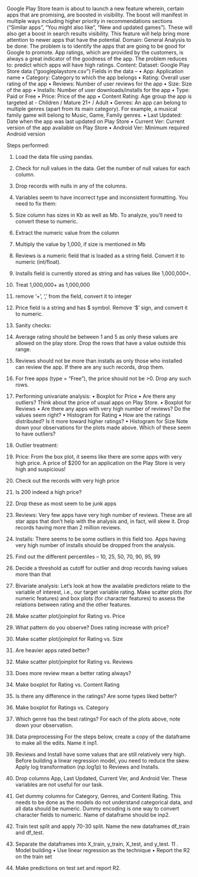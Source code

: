 Google Play Store team is about to launch a new feature wherein, certain apps that are promising, are boosted in visibility. The boost will manifest in multiple ways including higher priority in recommendations sections (“Similar apps”, “You might also like”, “New and updated games”). These will also get a boost in search results visibility.  This feature will help bring more attention to newer apps that have the potential.
Domain: General
Analysis to be done: The problem is to identify the apps that are going to be good for Google to promote. App ratings, which are provided by the customers, is always a great indicator of the goodness of the app. The problem reduces to: predict which apps will have high ratings.
Content: Dataset: Google Play Store data (“googleplaystore.csv”)
Fields in the data –
•	App: Application name
•	Category: Category to which the app belongs 
•	Rating: Overall user rating of the app
•	Reviews: Number of user reviews for the app
•	Size: Size of the app
•	Installs: Number of user downloads/installs for the app
•	Type: Paid or Free
•	Price: Price of the app
•	Content Rating: Age group the app is targeted at - Children / Mature 21+ / Adult
•	Genres: An app can belong to multiple genres (apart from its main category). For example, a musical family game will belong to Music, Game, Family genres.
•	Last Updated: Date when the app was last updated on Play Store
•	Current Ver: Current version of the app available on Play Store
•	Android Ver: Minimum required Android version
 
Steps performed:
1.	Load the data file using pandas. 
2.	Check for null values in the data. Get the number of null values for each column.
3.	Drop records with nulls in any of the columns. 
4.	Variables seem to have incorrect type and inconsistent formatting. You need to fix them: 
1.	Size column has sizes in Kb as well as Mb. To analyze, you’ll need to convert these to numeric.
1.	Extract the numeric value from the column
2.	Multiply the value by 1,000, if size is mentioned in Mb
2.	Reviews is a numeric field that is loaded as a string field. Convert it to numeric (int/float).
3.	Installs field is currently stored as string and has values like 1,000,000+. 
1.	Treat 1,000,000+ as 1,000,000
2.	remove ‘+’, ‘,’ from the field, convert it to integer
4.	Price field is a string and has $ symbol. Remove ‘$’ sign, and convert it to numeric.
5. Sanity checks:
1.	Average rating should be between 1 and 5 as only these values are allowed on the play store. Drop the rows that have a value outside this range.
2.	Reviews should not be more than installs as only those who installed can review the app. If there are any such records, drop them.
3.	For free apps (type = “Free”), the price should not be >0. Drop any such rows.
5. Performing univariate analysis: 
•	Boxplot for Price
•	Are there any outliers? Think about the price of usual apps on Play Store.
•	Boxplot for Reviews
•	Are there any apps with very high number of reviews? Do the values seem right?
•	Histogram for Rating
•	How are the ratings distributed? Is it more toward higher ratings?
•	Histogram for Size
Note down your observations for the plots made above. Which of these seem to have outliers?
 
6. Outlier treatment: 
1.	Price: From the box plot, it seems like there are some apps with very high price. A price of $200 for an application on the Play Store is very high and suspicious!
1.	Check out the records with very high price
1.	Is 200 indeed a high price?
2.	Drop these as most seem to be junk apps
2.	Reviews: Very few apps have very high number of reviews. These are all star apps that don’t help with the analysis and, in fact, will skew it. Drop records having more than 2 million reviews.
3.	Installs:  There seems to be some outliers in this field too. Apps having very high number of installs should be dropped from the analysis.
1.	Find out the different percentiles – 10, 25, 50, 70, 90, 95, 99
2.	Decide a threshold as cutoff for outlier and drop records having values more than that
7. Bivariate analysis: Let’s look at how the available predictors relate to the variable of interest, i.e., our target variable rating. Make scatter plots (for numeric features) and box plots (for character features) to assess the relations between rating and the other features.
1.	Make scatter plot/joinplot for Rating vs. Price
1.	What pattern do you observe? Does rating increase with price?
2.	Make scatter plot/joinplot for Rating vs. Size
1.	Are heavier apps rated better?
3.	Make scatter plot/joinplot for Rating vs. Reviews
1.	Does more review mean a better rating always?
4.	Make boxplot for Rating vs. Content Rating
1.	Is there any difference in the ratings? Are some types liked better?
5.	Make boxplot for Ratings vs. Category
1.	Which genre has the best ratings?
For each of the plots above, note down your observation.
8. Data preprocessing
For the steps below, create a copy of the dataframe to make all the edits. Name it inp1.
1.	Reviews and Install have some values that are still relatively very high. Before building a linear regression model, you need to reduce the skew. Apply log transformation (np.log1p) to Reviews and Installs.
2.	Drop columns App, Last Updated, Current Ver, and Android Ver. These variables are not useful for our task.
3.	Get dummy columns for Category, Genres, and Content Rating. This needs to be done as the models do not understand categorical data, and all data should be numeric. Dummy encoding is one way to convert character fields to numeric. Name of dataframe should be inp2.
9. Train test split  and apply 70-30 split. Name the new dataframes df_train and df_test.
10. Separate the dataframes into X_train, y_train, X_test, and y_test.
11 . Model building
•	Use linear regression as the technique
•	Report the R2 on the train set
12. Make predictions on test set and report R2.

